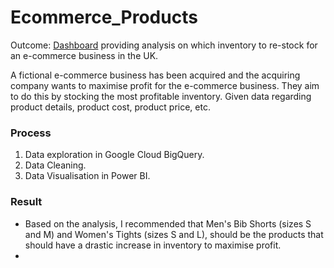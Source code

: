 # Ecommerce_Products
Outcome: [Dashboard](https://github.com/remytr/Ecommerce_Products/blob/main/PowerBI%20Export.pdf) providing analysis on which inventory to re-stock for an e-commerce business in the UK.

A fictional e-commerce business has been acquired and the acquiring company wants to maximise profit for the e-commerce business. They aim to do this by stocking the most profitable inventory. Given data regarding product details, product cost, product price, etc.

### Process 
1. Data exploration in Google Cloud BigQuery.
2. Data Cleaning.
3. Data Visualisation in Power BI.

### Result
- Based on the analysis, I recommended that Men's Bib Shorts (sizes S and M) and Women's Tights (sizes S and L), should be the products that should have a drastic increase in inventory to maximise profit.
- 
